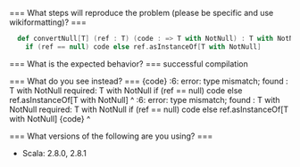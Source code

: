=== What steps will reproduce the problem (please be specific and use wikiformatting)? ===
```scala
  def convertNull[T] (ref : T) (code : => T with NotNull) : T with NotNull =
    if (ref == null) code else ref.asInstanceOf[T with NotNull]
```


=== What is the expected behavior? ===
successful compilation

=== What do you see instead? ===
{code}
<console>:6: error: type mismatch;
 found   : T with NotNull
 required: T with NotNull
           if (ref == null) code else ref.asInstanceOf[T with NotNull]
                            ^
<console>:6: error: type mismatch;
 found   : T with NotNull
 required: T with NotNull
           if (ref == null) code else ref.asInstanceOf[T with NotNull]
{code}                                                      ^

=== What versions of the following are you using? ===
  - Scala: 2.8.0, 2.8.1
